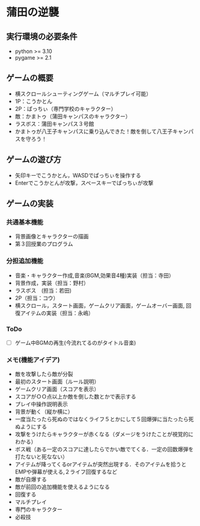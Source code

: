 # 蒲田の逆襲

## 実行環境の必要条件
* python >= 3.10
* pygame >= 2.1

## ゲームの概要
* 横スクロールシューティングゲーム（マルチプレイ可能）
* 1P：こうかとん
* 2P：ぱっちぃ（専門学校のキャラクター）
* 敵：かまトゥ（蒲田キャンパスのキャラクター）
* ラスボス：蒲田キャンパス３号館
* かまトゥが八王子キャンパスに乗り込んできた！敵を倒して八王子キャンパスを守ろう！

## ゲームの遊び方
* 矢印キーでこうかとん，WASDでぱっちぃを操作する
* Enterでこうかとんが攻撃，スペースキーでぱっちぃが攻撃

## ゲームの実装
### 共通基本機能
* 背景画像とキャラクターの描画
* 第３回授業のプログラム

### 分担追加機能
* 音楽・キャラクター作成,音楽(BGM,効果音4種)実装（担当：寺田）
* 背景作成，実装（担当：野村）
* ラスボス　(担当：若田)
* 2P（担当：コウ）
* 横スクロール，スタート画面，ゲームクリア画面，ゲームオーバー画面, 回復アイテムの実装（担当：永嶋）

### ToDo
- [ ] ゲーム中BGMの再生(今流れてるのがタイトル音楽)

### メモ(機能アイデア)
* 敵を攻撃したら敵が分裂
* 最初のスタート画面（ルール説明）
* ゲームクリア画面（スコアを表示）
* スコアがＯＯ点以上か敵を倒した数とかで表示する　
* プレイ中操作説明表示
* 背景が動く（縦か横に）
* 一度当たったら死ぬのではなくライフ５とかにして５回爆弾に当たったら死ぬようにする
* 攻撃をうけたらキャラクターが赤くなる（ダメージをうけたことが視覚的にわかる）
* ボス戦（ある一定のスコアに達したらでかい敵でてくる．一定の回数爆弾を打たないと死なない）
* アイテムが降ってくるorアイテムが突然出現する．そのアイテムを拾うとEMPや弾幕が使える,２ライフ回復するなど
* 敵が自爆する
* 敵が前回の追加機能を使えるようになる
* 回復する
* マルチプレイ
* 専門のキャラクター
* 必殺技　

